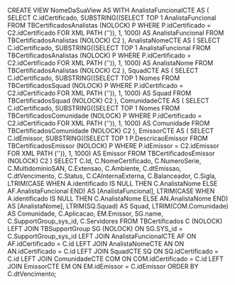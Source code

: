 CREATE VIEW NomeDaSuaView AS
WITH AnalistaFuncionalCTE AS (
    SELECT
        C.idCertificado,
        SUBSTRING((SELECT TOP 1 AnalistaFuncional
                   FROM TBCertificadosAnalistas (NOLOCK) P
                   WHERE P.idCertificado = C2.idCertificado
                   FOR XML PATH ('')), 1, 1000) AS AnalistaFuncional
    FROM TBCertificadosAnalistas (NOLOCK) C2
),
AnalistaNomeCTE AS (
    SELECT
        C.idCertificado,
        SUBSTRING((SELECT TOP 1 AnalistaFuncional
                   FROM TBCertificadosAnalistas (NOLOCK) P
                   WHERE P.idCertificado = C2.idCertificado
                   FOR XML PATH ('')), 1, 1000) AS AnalistaNome
    FROM TBCertificadosAnalistas (NOLOCK) C2
),
SquadCTE AS (
    SELECT
        C.idCertificado,
        SUBSTRING((SELECT TOP 1 Nomes
                   FROM TBCertificadosSquad (NOLOCK) P
                   WHERE P.idCertificado = C2.idCertificado
                   FOR XML PATH ('')), 1, 1000) AS Squad
    FROM TBCertificadosSquad (NOLOCK) C2
),
ComunidadeCTE AS (
    SELECT
        C.idCertificado,
        SUBSTRING((SELECT TOP 1 Nomes
                   FROM TBCertificadosComunidade (NOLOCK) P
                   WHERE P.idCertificado = C2.idCertificado
                   FOR XML PATH ('')), 1, 1000) AS Comunidade
    FROM TBCertificadosComunidade (NOLOCK) C2
),
EmissorCTE AS (
    SELECT
        C.idEmissor,
        SUBSTRING((SELECT TOP 1 P.DescricaoEmissor
                   FROM TBCertificadosEmissor (NOLOCK) P
                   WHERE P.idEmissor = C2.idEmissor
                   FOR XML PATH ('')), 1, 1000) AS Emissor
    FROM TBCertificadosEmissor (NOLOCK) C2
)
SELECT
    C.Id,
    C.NomeCertificado,
    C.NumeroSerie,
    C.MultidominioSAN,
    C.Extensao,
    C.Ambiente,
    C.dtEmissao,
    C.dtVencimento,
    C.Status,
    C.CAInternaExterna,
    C.Balanceador,
    C.Sigla,
    LTRIM(CASE WHEN A.identificado IS NULL THEN C.AnalistaNome ELSE AF.AnalistaFuncional END) AS [AnalistaFuncional],
    LTRIM(CASE WHEN A.identificado IS NULL THEN C.AnalistaNome ELSE AN.AnalistaNome END) AS [AnalistaNome],
    LTRIM(SQ.Squad) AS Squad,
    LTRIM(COM.Comunidade) AS Comunidade,
    C.Aplicacao,
    EM.Emissor,
    SG.name,
    C.SupportGroup_sys_id,
    C.Servidores
FROM
    TBCertificados C (NOLOCK)
    LEFT JOIN TBSupportGroup SG (NOLOCK) ON SG.SYS_id = C.SupportGroup_sys_id
    LEFT JOIN AnalistaFuncionalCTE AF ON AF.idCertificado = C.id
    LEFT JOIN AnalistaNomeCTE AN ON AN.idCertificado = C.id
    LEFT JOIN SquadCTE SQ ON SQ.idCertificado = C.id
    LEFT JOIN ComunidadeCTE COM ON COM.idCertificado = C.id
    LEFT JOIN EmissorCTE EM ON EM.idEmissor = C.idEmissor
ORDER BY
    C.dtVencimento;